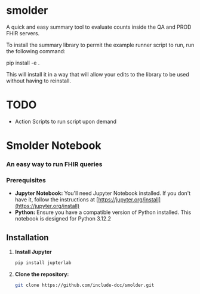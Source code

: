 # smolder
A quick and easy summary tool to evaluate counts inside the QA and PROD FHIR servers. 

To install the summary library to permit the example runner script to run, run the following command:

pip install -e .

This will install it in a way that will allow your edits to the library to be used without having to reinstall. 

# TODO
* Action Scripts to run script upon demand


# Smolder Notebook


### An easy way to run FHIR queries



### Prerequisites
* **Jupyter Notebook:**  You'll need Jupyter Notebook installed.  If you don't have it, follow the instructions at [https://jupyter.org/install](https://jupyter.org/install)
* **Python:**  Ensure you have a compatible version of Python installed. This notebook is designed for Python 3.12.2

## Installation
1.  **Install Jupyter**
    ```bash
    pip install jupterlab

2. **Clone the repository:**

   ```bash
   git clone https://github.com/include-dcc/smolder.git
